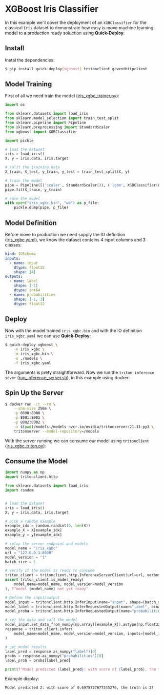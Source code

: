# XGBoost Iris Classifier

In this example we'll cover the deployment of an `XGBClassifier` for the classical `Iris` dataset to demonstrate how easy is move machine learning model to a production ready soluction using **Quick-Deploy**.

## Install

Instal the dependencies:
```bash
$ pip install quick-deploy[xgboost] tritonclient geventhttpclient
```

## Model Training

First of all we need train the model ([iris_xgbc_trainer.py](iris_xgbc_trainer.py)):

```python
import os

from sklearn.datasets import load_iris
from sklearn.model_selection import train_test_split
from sklearn.pipeline import Pipeline
from sklearn.preprocessing import StandardScaler
from xgboost import XGBClassifier

import pickle

# load the dataset
iris = load_iris()
X, y = iris.data, iris.target

# split the training data
X_train, X_test, y_train, y_test = train_test_split(X, y)

# train the model
pipe = Pipeline([('scaler', StandardScaler()), ('lgbm', XGBClassifier(n_estimators=3))])
pipe.fit(X_train, y_train)

# save the model
with open("iris_xgbc.bin", "wb") as p_file:
    pickle.dump(pipe, p_file)

```

## Model Definition

Before move to production we need supply the IO definition ([iris_xgbc.yaml](iris_xgbc.yaml)), we know the dataset contains 4 input columns and 3 classes:

```yaml
kind: IOSchema
inputs:
  - name: input
    dtype: float32
    shape: [4]
outputs:
  - name: label
    shape: [-1]
    dtype: int64
  - name: probabilities
    shape: [-1, 3]
    dtype: float32
```

## Deploy

Now with the model trained `iris_xgbc.bin` and with the IO definition `iris_xgbc.yaml` we can use **Quick-Deploy**:

```bash
$ quick-deploy xgboost \
    -n iris_xgbc \
    -m iris_xgbc.bin \
    -o ./models \
    -f iris_xgbc.yaml
```

The arguments is prety straightforward. Now we run the `triton inference sever` ([run_inference_server.sh](run_inference_server.sh)), in this example using docker:

## Spin Up the Server 

```bash
$ docker run -it --rm \
    --shm-size 256m \
    -p 8000:8000 \
    -p 8001:8001 \
    -p 8002:8002 \
    -v $(pwd)/models:/models nvcr.io/nvidia/tritonserver:21.11-py3 \
    tritonserver --model-repository=/models
```

With the server running we can consume our model using `tritonclient` ([iris_xgbc_triton.py](iris_xgbc_triton.py)):

## Consume the Model

```python
import numpy as np
import tritonclient.http

from sklearn.datasets import load_iris
import random


# load the dataset
iris = load_iris()
X, y = iris.data, iris.target

# pick a random example
example_idx = random.randint(0, len(X))
example_X = X[example_idx]
example_y = y[example_idx]

# setup the server endpoint and models
model_name = "iris_xgbc"
url = "127.0.0.1:8000"
model_version = "1"
batch_size = 1

# verify if the model is ready to consume
triton_client = tritonclient.http.InferenceServerClient(url=url, verbose=False)
assert triton_client.is_model_ready(
    model_name=model_name, model_version=model_version
), f"model {model_name} not yet ready"

# Define the input/output
model_input = tritonclient.http.InferInput(name="input", shape=(batch_size, 4), datatype="FP32")
model_label = tritonclient.http.InferRequestedOutput(name="label", binary_data=False)
model_proba = tritonclient.http.InferRequestedOutput(name="probabilities", binary_data=False)

# set the data and call the model
model_input.set_data_from_numpy(np.array([example_X]).astype(np.float32))
response = triton_client.infer(
    model_name=model_name, model_version=model_version, inputs=[model_input], outputs=[model_label, model_proba]
)

# get model results
label_pred = response.as_numpy("label")[0]
probs = response.as_numpy("probabilities")[0]
label_prob = probs[label_pred]

print(f"Model predicted {label_pred}: with score of {label_prob}, the truth is {example_y}!")

```

Example display:
```
Model predicted 2: with score of 0.6975727677345276, the truth is 2!
```
